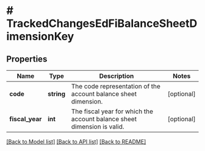# # TrackedChangesEdFiBalanceSheetDimensionKey

## Properties

Name | Type | Description | Notes
------------ | ------------- | ------------- | -------------
**code** | **string** | The code representation of the account balance sheet dimension. | [optional]
**fiscal_year** | **int** | The fiscal year for which the account balance sheet dimension is valid. | [optional]

[[Back to Model list]](../../README.md#models) [[Back to API list]](../../README.md#endpoints) [[Back to README]](../../README.md)
